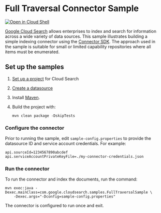 # Full Traversal Connector Sample

[![Open in Cloud Shell][cloudshell-badge]][cloudshell-open]

[Google Cloud Search][cloud-search] allows enterprises to index and search
for information across a wide variety of data sources. This sample illustrates
building a simple indexing connector using the [Connector SDK][sdk-guide].
The approach used in the sample is suitable for small or limited capability
repositories where all items must be enumerated.  

## Set up the samples

1. [Set up a project][project-setup] for Cloud Search
1. [Create a datasource][create-datasource]
1. Install [Maven][maven-install].
1. Build the project with:

   ```
   mvn clean package -DskipTests
   ```

### Configure the connector

Prior to running the sample, edit `sample-config.properties` to provide the
datasource ID and service account credentials. For example:

```
api.sourceId=1234567890abcdef
api.serviceAccountPrivateKeyFile=./my-connector-credentials.json
```

### Run the connector

To run the connector and index the documents, run the command:

```
mvn exec:java -Dexec.mainClass=com.google.cloudsearch.samples.FullTraversalSample \
    -Dexec.args="-Dconfig=sample-config.properties"
```

The connector is configured to run once and exit.

[cloudshell-badge]: http://gstatic.com/cloudssh/images/open-btn.png
[cloudshell-open]: https://console.cloud.google.com/cloudshell/open?git_repo=https://github.com/gsuitedevs/cloud-search-samples&page=editor&open_in_editor=indexing/connector/sdk/full-traversal/README.md
[cloud-search]: https://developers.google.com/cloud-search/
[google-api-java]: https://github.com/google/google-api-java-client
[sdk-guide]: https://developers.google.com/cloud-search/docs/guides/connector-overview
[project-setup]: https://developers.google.com/cloud-search/docs/guides/project-setup
[create-datasource]: https://support.google.com/a/answer/7430822?pli=1
[maven-install]: http://maven.apache.org/install.html
